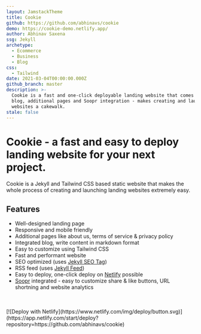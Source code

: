 ```yaml
---
layout: JamstackTheme
title: Cookie
github: https://github.com/abhinavs/cookie
demo: https://cookie-demo.netlify.app/
author: Abhinav Saxena
ssg: Jekyll
archetype:
  - Ecommerce
  - Business
  - Blog
css:
  - Tailwind
date: 2021-03-04T00:00:00.000Z
github_branch: master
description: >-
  Cookie is a fast and one-click deployable landing website that comes with a
  blog, additional pages and Soopr integration - makes creating and launching
  websites a cakewalk.
stale: false
---
```


# Cookie - a fast and easy to deploy landing website for your next project.

Cookie is a Jekyll and Tailwind CSS based static website that makes the whole process of creating and launching landing websites extremely easy.

## Features

- Well-designed landing page
- Responsive and mobile friendly
- Additional pages like about us, terms of service & privacy policy
- Integrated blog, write content in markdown format
- Easy to customize using Tailwind CSS
- Fast and performant website
- SEO optimized (uses [Jekyll SEO Tag](https://github.com/jekyll/jekyll-seo-tag))
- RSS feed (uses [Jekyll Feed](https://github.com/jekyll/jekyll-feed))
- Easy to deploy, one-click deploy on [Netlify](https://www.netlify.com) possible
- [Soopr](https://wwww.soopr.co) integrated - easy to customize share & like buttons, URL shortning and website analytics

<br />
<br />
[![Deploy with Netlify](https://www.netlify.com/img/deploy/button.svg)](https://app.netlify.com/start/deploy?repository=https://github.com/abhinavs/cookie)
